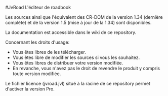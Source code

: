 #JvRoad
L'éditeur de roadbook

Les sources ainsi que l'équivalent des CR-DOM de la version 1.34 (dernière complète) et de la version 1.5 (mise à jour de la 1.34) sont disponibles.

La documentation est accessible dans le wiki de ce repository.

Concernant les droits d'usage:
* Vous êtes libres de les télécharger. 
* Vous êtes libre de modifier les sources si vous les souhaitez. 
* Vous êtes libres de distribuer votre version modifiée. 
* En revanche, vous n'avez pas le droit de revendre le produit y compris toute version modifiée.

Le fichier licence (jvroad.jvl) situé à la racine de ce repository permet d'activer la version Pro.
